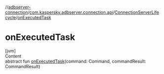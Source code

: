 //[adbserver-connection](../../index.md)/[com.kaspersky.adbserver.connection.api](../index.md)/[ConnectionServerLifecycle](index.md)/[onExecutedTask](on-executed-task.md)



# onExecutedTask  
[jvm]  
Content  
abstract fun [onExecutedTask](on-executed-task.md)(command: Command, commandResult: CommandResult)  



